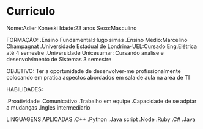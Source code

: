 # Curriculo

Nome:Adler Koneski
Idade:23 anos
Sexo:Masculino

FORMAÇÃO:
.Ensino Fundamental:Hugo simas 
.Ensino Médio:Marcelino Champagnat
.Universidade Estadual de Londrina-UEL:Cursado Eng.Elétrica até 4 semestre
.Universidade Unicesumar: Cursando analise e desenvolvimento de Sistemas 3 semestre

OBJETIVO:
Ter a oportunidade de desenvolver-me profissionalmente colocando em pratica aspectos abordados em sala de aula na aréa de TI

HABILIDADES:

.Proatividade
.Comunicativo
.Trabalho em equipe
.Capacidade de se adptar a mudanças
.Ingles intermediario

LINGUAGENS APLICADAS
.C++
.Python
.Java script
.Node
.Ruby
.C#
.Java

